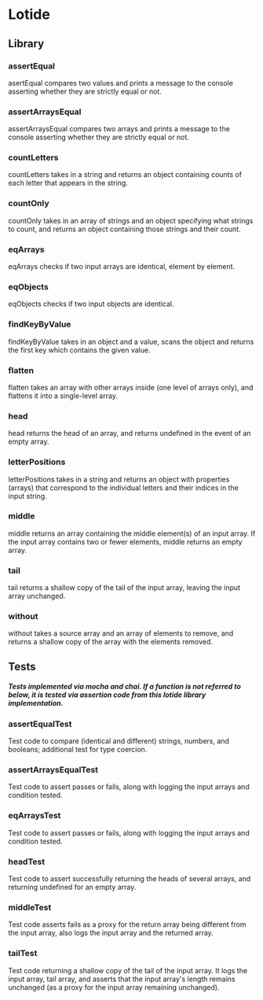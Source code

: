 # Lotide
## Library


### assertEqual
asertEqual compares two values and prints a message to the console asserting whether they are strictly equal or not.

### assertArraysEqual
assertArraysEqual compares two arrays and prints a message to the console asserting whether they are strictly equal or not.

### countLetters
countLetters takes in a string and returns an object containing counts of each letter that appears in the string.

### countOnly
countOnly takes in an array of strings and an object specifying what strings to count, and returns an object containing those strings and their count. 

### eqArrays
eqArrays checks if two input arrays are identical, element by element.

### eqObjects
eqObjects checks if two input objects are identical. 

### findKeyByValue
findKeyByValue takes in an object and a value, scans the object and returns the first key which contains the given value.

### flatten
flatten takes an array with other arrays inside (one level of arrays only), and flattens it into a single-level array.

### head
head returns the head of an array, and returns undefined in the event of an empty array.

### letterPositions
letterPositions takes in a string and returns an object with properties (arrays) that correspond to the individual letters and their indices in the input string.

### middle
middle returns an array containing the middle element(s) of an input array. If the input array contains two or fewer elements, middle returns an empty array.

### tail
tail returns a shallow copy of the tail of the input array, leaving the input array unchanged.

### without 
without takes a source array and an array of elements to remove, and returns a shallow copy of the array with the elements removed.

## Tests
##### Tests implemented via mocha and chai. If a function is not referred to below, it is tested via assertion code from this lotide library implementation.

### assertEqualTest
Test code to compare (identical and different) strings, numbers, and booleans; additional test for type coercion.

### assertArraysEqualTest
Test code to assert passes or fails, along with logging the input arrays and condition tested.

### eqArraysTest
Test code to assert passes or fails, along with logging the input arrays and condition tested.

### headTest
Test code to assert successfully returning the heads of several arrays, and returning undefined for an empty array.

### middleTest
Test code asserts fails as a proxy for the return array being different from the input array, also logs the input array and the returned array.

### tailTest
Test code returning a shallow copy of the tail of the input array. It logs the input array, tail array, and asserts that the input array's length remains unchanged (as a proxy for the input array remaining unchanged).